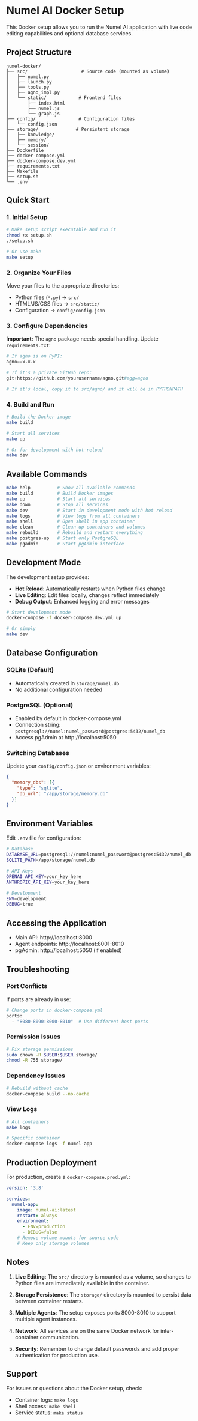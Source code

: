# Numel AI Docker Setup

This Docker setup allows you to run the Numel AI application with live code editing capabilities and optional database services.

## Project Structure

```
numel-docker/
├── src/                    # Source code (mounted as volume)
│   ├── numel.py
│   ├── launch.py
│   ├── tools.py
│   ├── agno_impl.py
│   └── static/            # Frontend files
│       ├── index.html
│       ├── numel.js
│       └── graph.js
├── config/                # Configuration files
│   └── config.json
├── storage/              # Persistent storage
│   ├── knowledge/
│   ├── memory/
│   └── session/
├── Dockerfile
├── docker-compose.yml
├── docker-compose.dev.yml
├── requirements.txt
├── Makefile
├── setup.sh
└── .env

```

## Quick Start

### 1. Initial Setup

```bash
# Make setup script executable and run it
chmod +x setup.sh
./setup.sh

# Or use make
make setup
```

### 2. Organize Your Files

Move your files to the appropriate directories:
- Python files (`*.py`) → `src/`
- HTML/JS/CSS files → `src/static/`
- Configuration → `config/config.json`

### 3. Configure Dependencies

**Important:** The `agno` package needs special handling. Update `requirements.txt`:

```python
# If agno is on PyPI:
agno==x.x.x

# If it's a private GitHub repo:
git+https://github.com/yourusername/agno.git#egg=agno

# If it's local, copy it to src/agno/ and it will be in PYTHONPATH
```

### 4. Build and Run

```bash
# Build the Docker image
make build

# Start all services
make up

# Or for development with hot-reload
make dev
```

## Available Commands

```bash
make help          # Show all available commands
make build         # Build Docker images
make up            # Start all services
make down          # Stop all services
make dev           # Start in development mode with hot reload
make logs          # View logs from all containers
make shell         # Open shell in app container
make clean         # Clean up containers and volumes
make rebuild       # Rebuild and restart everything
make postgres-up   # Start only PostgreSQL
make pgadmin       # Start pgAdmin interface
```

## Development Mode

The development setup provides:
- **Hot Reload**: Automatically restarts when Python files change
- **Live Editing**: Edit files locally, changes reflect immediately
- **Debug Output**: Enhanced logging and error messages

```bash
# Start development mode
docker-compose -f docker-compose.dev.yml up

# Or simply
make dev
```

## Database Configuration

### SQLite (Default)
- Automatically created in `storage/numel.db`
- No additional configuration needed

### PostgreSQL (Optional)
- Enabled by default in docker-compose.yml
- Connection string: `postgresql://numel:numel_password@postgres:5432/numel_db`
- Access pgAdmin at http://localhost:5050

### Switching Databases
Update your `config/config.json` or environment variables:

```json
{
  "memory_dbs": [{
    "type": "sqlite",
    "db_url": "/app/storage/memory.db"
  }]
}
```

## Environment Variables

Edit `.env` file for configuration:

```bash
# Database
DATABASE_URL=postgresql://numel:numel_password@postgres:5432/numel_db
SQLITE_PATH=/app/storage/numel.db

# API Keys
OPENAI_API_KEY=your_key_here
ANTHROPIC_API_KEY=your_key_here

# Development
ENV=development
DEBUG=true
```

## Accessing the Application

- Main API: http://localhost:8000
- Agent endpoints: http://localhost:8001-8010
- pgAdmin: http://localhost:5050 (if enabled)

## Troubleshooting

### Port Conflicts
If ports are already in use:
```bash
# Change ports in docker-compose.yml
ports:
  - "8080-8090:8000-8010"  # Use different host ports
```

### Permission Issues
```bash
# Fix storage permissions
sudo chown -R $USER:$USER storage/
chmod -R 755 storage/
```

### Dependency Issues
```bash
# Rebuild without cache
docker-compose build --no-cache
```

### View Logs
```bash
# All containers
make logs

# Specific container
docker-compose logs -f numel-app
```

## Production Deployment

For production, create a `docker-compose.prod.yml`:

```yaml
version: '3.8'

services:
  numel-app:
    image: numel-ai:latest
    restart: always
    environment:
      - ENV=production
      - DEBUG=false
    # Remove volume mounts for source code
    # Keep only storage volumes
```

## Notes

1. **Live Editing**: The `src/` directory is mounted as a volume, so changes to Python files are immediately available in the container.

2. **Storage Persistence**: The `storage/` directory is mounted to persist data between container restarts.

3. **Multiple Agents**: The setup exposes ports 8000-8010 to support multiple agent instances.

4. **Network**: All services are on the same Docker network for inter-container communication.

5. **Security**: Remember to change default passwords and add proper authentication for production use.

## Support

For issues or questions about the Docker setup, check:
- Container logs: `make logs`
- Shell access: `make shell`
- Service status: `make status`